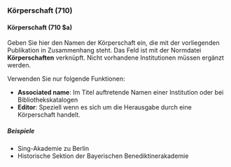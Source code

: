 ### Körperschaft (710)  

#### Körperschaft (710 $a)  
Geben Sie hier den Namen der Körperschaft ein, die mit der vorliegenden Publikation in Zusammenhang steht. Das Feld ist mit der Normdatei **Körperschaften** verknüpft. Nicht vorhandene Institutionen müssen ergänzt werden.

Verwenden Sie nur folgende Funktionen:  
- **Associated name**: Im Titel auftretende Namen einer Institution oder bei Bibliothekskatalogen
- **Editor**: Speziell wenn es sich um die Herausgabe durch eine Körperschaft handelt.  

##### Beispiele  
- Sing-Akademie zu Berlin   
- Historische Sektion der Bayerischen Benediktinerakademie
